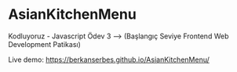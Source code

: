# AsianKitchenMenu
Kodluyoruz - Javascript Ödev 3 --> (Başlangıç Seviye Frontend Web Development Patikası)

Live demo: https://berkanserbes.github.io/AsianKitchenMenu/
